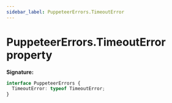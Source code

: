 ```yaml
---
sidebar_label: PuppeteerErrors.TimeoutError
---
```


# PuppeteerErrors.TimeoutError property

**Signature:**

```typescript
interface PuppeteerErrors {
  TimeoutError: typeof TimeoutError;
}
```
